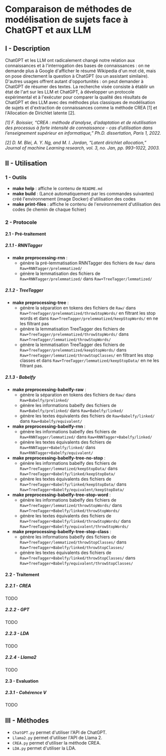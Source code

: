 # Comparaison de méthodes de modélisation de sujets face à ChatGPT et aux LLM
## I - Description
ChatGPT et les LLM ont radicalement changé notre relation aux connaissances et à l'interrogation des bases de connaissances : on ne demande plus à Google d'afficher le résumé Wikipedia d'un mot clé, mais on pose directement la question à ChatGPT (ou un assistant similaire). D'autres usages offrent autant d'opportunités : on peut demander à ChatGPT de résumer des textes. La recherche visée consiste à établir un état de l'art sur les LLM et ChatGPT, à développer un protocole expérimental et à l'exécuter pour comparer la qualité des résultats de ChatGPT et des LLM avec des méthodes plus classiques de modélisation de sujets et d'extraction de connaissances comme la méthode CREA [1] et l'Allocation de Dirichlet latente [2].

*[1]  F. Boissier, “CREA : méthode d’analyse, d’adaptation et de réutilisation des processus à forte intensité de connaissance - cas d’utilisation dans l’enseignement supérieur en informatique,” Ph.D. dissertation, Paris 1, 2022.*

*[2] D. M. Blei, A. Y. Ng, and M. I. Jordan, “Latent dirichlet allocation,” Journal of machine Learning research, vol. 3, no. Jan, pp. 993–1022, 2003.*

## II - Utilisation
### 1 - Outils
- **make help** : affiche le contenu de `README.md`
- **make build** : (Lancé automatiquement par les commandes suivantes) créé l'environnement (image Docker) d'utilisation des codes
- **make print-files** : affiche le contenu de l'environnement d'utilisation des codes (le chemin de chaque fichier)
### 2 - Protocole
#### 2.1 - Pré-traitement
##### 2.1.1 - RNNTagger
- **make preprocessing-rnn** :
    - génère la pré-lemmatisation RNNTagger des fichiers de `Raw/` dans `Raw+RNNTagger/prelemmatized/`
    - génère la lemmatisation des fichiers de `Raw+RNNTagger/prelemmatized/` dans `Raw+TreeTagger/lemmatized/`
##### 2.1.2 - TreeTagger
- **make preprocessing-tree** :
    - génère la séparation en tokens des fichiers de `Raw/` dans `Raw+TreeTagger/prelemmatized/throwStopWords/` en filtrant les stop words et dans `Raw+TreeTagger/prelemmatized/keepStopWords/` en ne les filtrant pas
    - génère la lemmatisation TreeTagger des fichiers de `Raw+TreeTagger/prelemmatized/throwStopWords/` dans `Raw+TreeTagger/lemmatized/throwStopWords/`
    - génère la lemmatisation TreeTagger des fichiers de `Raw+TreeTagger/prelemmatized/keepStopWords/` dans `Raw+TreeTagger/lemmatized/throwStopClasses/` en filtrant les stop classes et dans `Raw+TreeTagger/lemmatized/keepStopData/` en ne les filtrant pas.
##### 2.1.3 - Babelfy
- **make preprocessing-babelfy-raw** :
    - génère la séparation en tokens des fichiers de `Raw/` dans `Raw+Babelfy/prelinked/`
    - génère les informations babelfy des fichiers de `Raw+Babelfy/prelinked/` dans `Raw+Babelfy/linked/`
    - génère les textes équivalents des fichiers de `Raw+Babelfy/linked/` dans `Raw+Babelfy/equivalent/`
- **make preprocessing-babelfy-rnn** :
    - génère les informations babelfy des fichiers de `Raw+RNNTagger/lemmatized/` dans `Raw+RNNTagger+Babelfy/linked/`
    - génère les textes équivalents des fichiers de `Raw+RNNTagger+Babelfy/linked/` dans `Raw+RNNTagger+Babelfy/equivalent/`
- **make preprocessing-babelfy-tree-no-stop** :
    - génère les informations babelfy des fichiers de `Raw+TreeTagger/lemmatized/keepStopData/` dans `Raw+TreeTagger+Babelfy/linked/keepStopData/`
    - génère les textes équivalents des fichiers de `Raw+TreeTagger+Babelfy/linked/keepStopData/` dans `Raw+TreeTagger+Babelfy/equivalent/keepStopData/`
- **make preprocessing-babelfy-tree-stop-word** :
    - génère les informations babelfy des fichiers de `Raw+TreeTagger/lemmatized/throwStopWords/` dans `Raw+TreeTagger+Babelfy/linked/throwStopWords/`
    - génère les textes équivalents des fichiers de `Raw+TreeTagger+Babelfy/linked/throwStopWords/` dans `Raw+TreeTagger+Babelfy/equivalent/throwStopWords/`
- **make preprocessing-babelfy-tree-stop-class** :
    - génère les informations babelfy des fichiers de `Raw+TreeTagger/lemmatized/throwStopClasses/` dans `Raw+TreeTagger+Babelfy/linked/throwStopClasses/`
    - génère les textes équivalents des fichiers de `Raw+TreeTagger+Babelfy/linked/throwStopClasses/` dans `Raw+TreeTagger+Babelfy/equivalent/throwStopClasses/`
#### 2.2 - Traitement
##### 2.2.1 - CREA
TODO
##### 2.2.2 - GPT
TODO
##### 2.2.3 - LDA
TODO
##### 2.2.4 - Llama2
TODO
#### 2.3 - Evaluation
##### 2.3.1 - Cohérence V
TODO

## III - Méthodes
- `ChatGPT.py` permet d'utiliser l'API de ChatGPT.
- `Llama2.py` permet d'utiliser l'API de Llama 2.
- `CREA.py` permet d'utiliser la méthode CREA.
- `LDA.py` permet d'utiliser la LDA.

